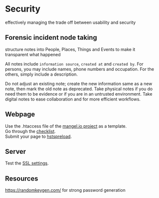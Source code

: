 # Security

effectively managing the trade off between usability and security

## Forensic incident node taking

structure notes into People, Places, Things and Events to make it transparent what happened

All notes include `information source`, `created at` and `created by`. For persons, you may include names, phone numbers and occupation. For the others, simply include a description.

Do not adjust an existing note; create the new information same as a new note, then mark the old note as deprecated. Take physical notes if you do need them to be evidence or if you are in an untrusted environment. Take digital notes to ease collaboration and for more efficient workflows.

## Webpage

Use the .htaccess file of the [mangel.io project](https://github.com/mangelio/web/blob/master/public/.htaccess) as a template.  
Go through the [checklist](https://gist.github.com/famoser/ff89bc491e923fa959e27c5a049f2c54).  
Submit your page to [hstspreload](https://hstspreload.org/).

## Server

Test the [SSL settings](https://www.ssllabs.com/ssltest/analyze.htm).  

## Resources

https://randomkeygen.com/ for strong password generation  

